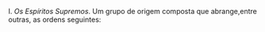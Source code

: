 I. *Os Espíritos Supremos*. Um grupo de origem composta que abrange,entre outras, as ordens seguintes: